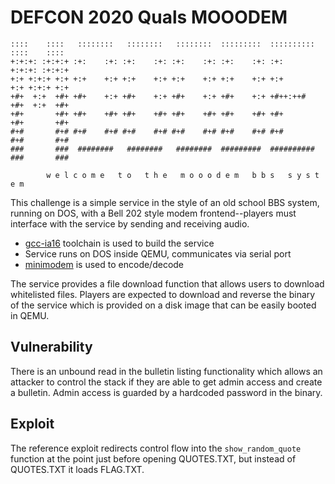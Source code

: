 # DEFCON 2020 Quals MOOODEM

```
::::    ::::   ::::::::   ::::::::   ::::::::  :::::::::  :::::::::: ::::    :::: 
+:+:+: :+:+:+ :+:    :+: :+:    :+: :+:    :+: :+:    :+: :+:        +:+:+: :+:+:+
+:+ +:+:+ +:+ +:+    +:+ +:+    +:+ +:+    +:+ +:+    +:+ +:+        +:+ +:+:+ +:+
+#+  +:+  +#+ +#+    +:+ +#+    +:+ +#+    +:+ +#+    +:+ +#++:++#   +#+  +:+  +#+
+#+       +#+ +#+    +#+ +#+    +#+ +#+    +#+ +#+    +#+ +#+        +#+       +#+
#+#       #+# #+#    #+# #+#    #+# #+#    #+# #+#    #+# #+#        #+#       #+#
###       ###  ########   ########   ########  #########  ########## ###       ###

        w e l c o m e   t o   t h e   m o o o d e m   b b s   s y s t e m
```

This challenge is a simple service in the style of an old school BBS system,
running on DOS, with a Bell 202 style modem frontend--players must interface
with the service by sending and receiving audio.

* [gcc-ia16](https://github.com/tkchia/gcc-ia16) toolchain is used to build the service
* Service runs on DOS inside QEMU, communicates via serial port
* [minimodem](https://github.com/kamalmostafa/minimodem) is used to encode/decode

The service provides a file download function that allows users to download
whitelisted files. Players are expected to download and reverse the binary of
the service which is provided on a disk image that can be easily booted in
QEMU.

Vulnerability
-------------
There is an unbound read in the bulletin listing functionality which allows an
attacker to control the stack if they are able to get admin access and create
a bulletin. Admin access is guarded by a hardcoded password in the binary.

Exploit
-------
The reference exploit redirects control flow into the `show_random_quote`
function at the point just before opening QUOTES.TXT, but instead of
QUOTES.TXT it loads FLAG.TXT.
